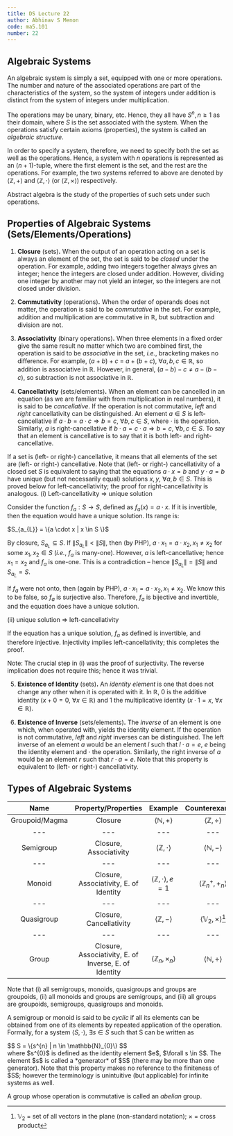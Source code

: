 ```yaml
---
title: DS Lecture 22
author: Abhinav S Menon
code: ma5.101
number: 22
---
```


## Algebraic Systems
An algebraic system is simply a set, equipped with one or more operations. The number and nature of the associated operations are part of the characteristics of the system, so the system of integers under addition is distinct from the system of integers under multiplication.

The operations may be unary, binary, etc. Hence, they all have $S^{n}, n \geq 1$ as their domain, where $S$ is the set associated with the system. When the operations satisfy certain axioms (properties), the system is called an *algebraic structure*.

In order to specify a system, therefore, we need to specify both the set as well as the operations. Hence, a system with $n$ operations is represented as an $(n+1)$-tuple, where the first element is the set, and the rest are the operations. For example, the two systems referred to above are denoted by $\langle \mathbb{Z}, + \rangle$ and $\langle \mathbb{Z}, \cdot \rangle$ (or $\langle \mathbb{Z}, \times \rangle$) respectively.


Abstract algebra is the study of the properties of such sets under such operations.

## Properties of Algebraic Systems (Sets/Elements/Operations)
1. **Closure** (sets)**.** When the output of an operation acting on a set is always an element of the set, the set is said to be *closed* under the operation. For example, adding two integers together always gives an integer; hence the integers are closed under addition. However, dividing one integer by another may not yield an integer, so the integers are not closed under division.

2. **Commutativity** (operations)**.** When the order of operands does not matter, the operation is said to be *commutative* in the set. For example, addition and multiplication are commutative in $\mathbb{R}$, but subtraction and division are not.

3. **Associativity** (binary operations)**.** When three elements in a fixed order give the same result no matter which two are combined first, the operation is said to be *associative* in the set, *i.e.*, bracketing makes no difference. For example, $(a+b)+c$ = $a+(b+c)$, $\forall a,b,c \in \mathbb{R}$, so addition is associative in $\mathbb{R}$. However, in general, $(a-b)-c \neq a-(b-c)$, so subtraction is not associative in $\mathbb{R}$.

4. **Cancellativity** (sets/elements)**.** When an element can be cancelled in an equation (as we are familiar with from multiplication in real numbers), it is said to be *cancellative*. If the operation is not commutative, *left* and *right* cancellativity can be distinguished. An element $a \in S$ is left-cancellative if $a \cdot b = a \cdot c \Rightarrow b = c$, $\forall b,c \in S$, where $\cdot$ is the operation. Similarly, $a$ is right-cancellative if  $b \cdot a = c \cdot a \Rightarrow b = c$, $\forall b,c \in S$. To say that an element is cancellative is to say that it is both left- and right-cancellative.

If a set is (left- or right-) cancellative, it means that all elements of the set are (left- or right-) cancellative. Note that (left- or right-) cancellativity of a closed set $S$ is equivalent to saying that the equations $a \cdot x = b$ and $y \cdot a = b$ have unique (but not necessarily equal) solutions $x,y$, $\forall a,b \in S$. This is proved below for left-cancellativity; the proof for right-cancellativity is analogous.
(i) Left-cancellativity $\Rightarrow$ unique solution
    
Consider the function $f_{a}: S \rightarrow S$, defined as $f_{a}(x) = a \cdot x$. If it is invertible, then the equation would have a unique solution. Its range is:
<div>$S_{a_{L}} = \{a \cdot x | x \in S \}$</div>
    
By closure, $S_{a_{L}} \subseteq S$. If $\|S_{a_{L}}\| < \|S\|$, then (by PHP), $a \cdot x_{1} = a \cdot x_{2}, x_{1} \neq x_{2}$ for some $x_{1},x_{2} \in S$ (*i.e.*, $f_{a}$ is many-one). However, $a$ is left-cancellative; hence $x_{1} = x_{2}$ and $f_{a}$ is one-one. This is a contradiction – hence $\|S_{a_{L}}\| = \|S\|$ and $S_{a_{L}} = S$.
    
If $f_{a}$ were not onto, then (again by PHP), $a \cdot x_{1} = a \cdot x_{2}, x_{1} \neq x_{2}$. We know this to be false, so $f_{a}$ is surjective also. Therefore, $f_{a}$ is bijective and invertible, and the equation does have a unique solution.
    
(ii) unique solution $\Rightarrow$ left-cancellativity
    
If the equation has a unique solution, $f_{a}$ as defined is invertible, and therefore injective. Injectivity implies left-cancellativity; this completes the proof.
    
Note: The crucial step in (i) was the proof of surjectivity. The reverse implication does not require this; hence it was trivial.

5. **Existence of Identity** (sets)**.** An *identity element* is one that does not change any other when it is operated with it. In $\mathbb{R}$, 0 is the additive identity $(x+0=0$, $\forall x \in \mathbb{R})$ and 1 the multiplicative identity $(x \cdot 1 = x$, $\forall x \in \mathbb{R})$.

6. **Existence of Inverse** (sets/elements)**.** The *inverse* of an element is one which, when operated with, yields the identity element. If the operation is not commutative, *left* and *right* inverses can be distinguished. The left inverse of an element $a$ would be an element $l$ such that $l \cdot a = e$, $e$ being the identity element and $\cdot$ the operation. Similarly, the right inverse of $a$ would be an element $r$ such that $r \cdot a = e$. Note that this property is equivalent to (left- or right-) cancellativity.

## Types of Algebraic Systems

| Name | Property/Properties | Example | Counterexample |
| :---: | :---: | :---: | :---: |
| Groupoid/Magma | Closure | $\langle \mathbb{N}, + \rangle$ | $\langle \mathbb{Z}, \div \rangle$ |
| --- | --- | --- | --- |
| Semigroup | Closure, Associativity | $\langle \mathbb{Z}, \cdot \rangle$ | $\langle \mathbb{N}, - \rangle$ |
| --- | --- | --- | --- |
| Monoid | Closure, Associativity, E. of Identity | $\langle \mathbb{Z}, \cdot \rangle, e = 1$ | $\langle \mathbb{Z}_ {n}^{+}, +_{n} \rangle$ |
| --- | --- | --- | --- |
| Quasigroup | Closure, Cancellativity | $\langle \mathbb{Z}, - \rangle$ | $\langle \mathbb{V}_ {2}, \times \rangle$[^1] |
| --- | --- | --- | --- |
| Group | Closure, Associativity, E. of Inverse, E. of Identity | $\langle \mathbb{Z}_ {n}, \times_{n} \rangle$ | $\langle \mathbb{N}, \div \rangle$ |

[^1]: $\mathbb{V}_{2}$ = set of all vectors in the plane (non-standard notation); $\times$ = cross product

Note that (i) all semigroups, monoids, quasigroups and groups are groupoids, (ii) all monoids and groups are semigroups, and (iii) all groups are groupoids, semigroups, quasigroups and monoids.

A semigroup or monoid is said to be *cyclic* if all its elements can be obtained from one of its elements by repeated application of the operation. Formally, for a system $\langle S, \cdot \rangle$, $\exists s \in S$ such that S can be written as
<div>
$$
S = \{s^{n} | n \in \mathbb{N}_{0}\}
$$
</div>
where $s^{0}$ is defined as the identity element $e$, $\forall s \in S$. The element $s$ is called a *generator* of $S$ (there may be more than one generator). Note that this property makes no reference to the finiteness of $S$; however the terminology is unintuitive (but applicable) for infinite systems as well.

A group whose operation is commutative is called an *abelian* group.
